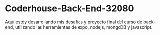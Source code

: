 # Coderhouse-Back-End-32080
Aquí estoy desarrollando mis desafíos y proyecto final del curso de back-end, utilizando las herramientas de expo, nodejs, mongoDB y javascript.
